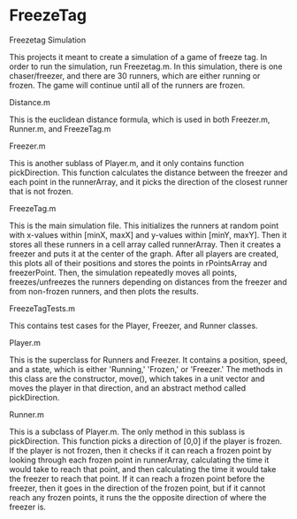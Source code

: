 # FreezeTag
Freezetag Simulation

This projects it meant to create a simulation of a game of freeze tag. In order to run the simulation, run Freezetag.m. In this
simulation, there is one chaser/freezer, and there are 30 runners, which are either running or frozen. The game will continue
until all of the runners are frozen.

Distance.m

This is the euclidean distance formula, which is used in both Freezer.m, Runner.m, and FreezeTag.m

Freezer.m

This is another sublass of Player.m, and it only contains function pickDirection. This function calculates the distance between the freezer and each point in the runnerArray, and it picks the direction of the closest runner that is not frozen.

FreezeTag.m

This is the main simulation file. This initializes the runners at random point with x-values within [minX, maxX] and y-values
within [minY, maxY]. Then it stores all these runners in a cell array called runnerArray. Then it creates a freezer and puts it at the center of the graph. After all players are created, this plots all of their positions and stores the points in
rPointsArray and freezerPoint. Then, the simulation repeatedly moves all points, freezes/unfreezes the runners depending on
distances from the freezer and from non-frozen runners, and then plots the results.

FreezeTagTests.m

This contains test cases for the Player, Freezer, and Runner classes.

Player.m

This is the superclass for Runners and Freezer. It contains a position, speed, and a state, which is either 'Running,'
'Frozen,' or 'Freezer.' The methods in this class are the constructor, move(), which takes in a unit vector and moves the
player in that direction, and an abstract method called pickDirection.

Runner.m

This is a subclass of Player.m. The only method in this sublass is pickDirection. This function picks a direction of [0,0] if
the player is frozen. If the player is not frozen, then it checks if it can reach a frozen point by looking through each frozen point in runnerArray, calculating the time it would take to reach that point, and then calculating the time it would take the freezer to reach that point. If it can reach a frozen point before the freezer, then it goes in the direction of the frozen point, but if it cannot reach any frozen points, it runs the the opposite direction of where the freezer is.
